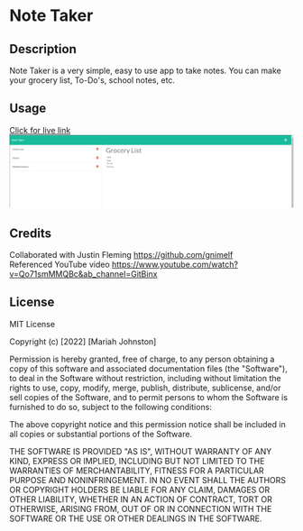 # Note Taker

## Description

Note Taker is a very simple, easy to use app to take notes. You can make your grocery list, To-Do's, school notes, etc. 


## Usage
<a href = "https://mariah217.github.io/mariahs-express-note-taker/">Click for live link</a>
<br>
![note taker screenshot](./images/Note%20Taker.PNG)

## Credits
Collaborated with Justin Fleming https://github.com/gnimelf <br>
Referenced YouTube video https://www.youtube.com/watch?v=Qo71smMMQBc&ab_channel=GitBinx

## License
MIT License

Copyright (c) [2022] [Mariah Johnston]

Permission is hereby granted, free of charge, to any person obtaining a copy
of this software and associated documentation files (the "Software"), to deal
in the Software without restriction, including without limitation the rights
to use, copy, modify, merge, publish, distribute, sublicense, and/or sell
copies of the Software, and to permit persons to whom the Software is
furnished to do so, subject to the following conditions:

The above copyright notice and this permission notice shall be included in all
copies or substantial portions of the Software.

THE SOFTWARE IS PROVIDED "AS IS", WITHOUT WARRANTY OF ANY KIND, EXPRESS OR
IMPLIED, INCLUDING BUT NOT LIMITED TO THE WARRANTIES OF MERCHANTABILITY,
FITNESS FOR A PARTICULAR PURPOSE AND NONINFRINGEMENT. IN NO EVENT SHALL THE
AUTHORS OR COPYRIGHT HOLDERS BE LIABLE FOR ANY CLAIM, DAMAGES OR OTHER
LIABILITY, WHETHER IN AN ACTION OF CONTRACT, TORT OR OTHERWISE, ARISING FROM,
OUT OF OR IN CONNECTION WITH THE SOFTWARE OR THE USE OR OTHER DEALINGS IN THE
SOFTWARE.